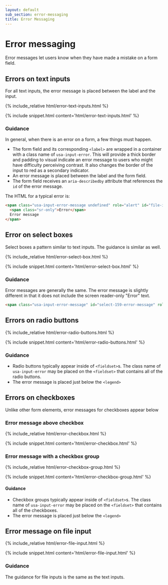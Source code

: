 ```yaml
---
layout: default
sub_section: error-messaging
title: Error Messaging
---
```


# Error messaging

<div class="va-introtext" markdown="1">
Error messages let users know when they have made a mistake on a form field.
</div>

## Errors on text inputs

For all text inputs, the error message is placed between the label and the input.

<div class="site-c-showcase">
{% include_relative html/error-text-inputs.html %}
</div>

{% include snippet.html content='html/error-text-inputs.html' %}

### Guidance

In general, when there is an error on a form, a few things must happen.

* The form field and its corresponding `<label>` are wrapped in a container with a class name of `usa-input-error`. This will provide a thick border and padding to visual indicate an error message to users who might have difficulty perceiving contrast. It also changes the border of the input to red as a secondary indicator.
* An error message is placed between the label and the form field.
* The form field receives an `aria-describedby` attribute that references the `id` of the error message.

The HTML for a typical error is:

```html
<span class="usa-input-error-message undefined" role="alert" id="file-input-149-error-message">
  <span class="sr-only">Error</span>
  Error message
</span>
```

## Error on select boxes

Select boxes a pattern similar to text inputs. The guidance is similar as well.

<div class="site-c-showcase">
{% include_relative html/error-select-box.html %}
</div>

{% include snippet.html content='html/error-select-box.html' %}

### Guidance

Error messages are generally the same. The error message is slightly different in that it does not include the screen reader-only "Error" text.

```html
<span class="usa-input-error-message" id="select-159-error-message" role="alert">This is the error message</span>
```

## Errors on radio buttons

<div class="site-c-showcase">
{% include_relative html/error-radio-buttons.html %}
</div>

{% include snippet.html content='html/error-radio-buttons.html' %}

### Guidance

* Radio buttons typically appear inside of `<fieldset>`s. The class name of `usa-input-error` may be placed on the `<fieldset>` that contains all of the radio buttons.
* The error message is placed just below the `<legend>`


## Errors on checkboxes

Unlike other form elements, error messages for checkboxes appear below

### Error message above checkbox

<div class="site-c-showcase">
{% include_relative html/error-checkbox.html %}
</div>

{% include snippet.html content='html/error-checkbox.html' %}

### Error message with a checkbox group

<div class="site-c-showcase">
{% include_relative html/error-checkbox-group.html %}
</div>

{% include snippet.html content='html/error-checkbox-group.html' %}

#### Guidance

* Checkbox groups typically appear inside of `<fieldset>`s. The class name of `usa-input-error` may be placed on the `<fieldset>` that contains all of the checkboxes.
* The error message is placed just below the `<legend>`

## Error message on file input

<div class="site-c-showcase">
{% include_relative html/error-file-input.html %}
</div>

{% include snippet.html content='html/error-file-input.html' %}

### Guidance

The guidance for file inputs is the same as the text inputs.
